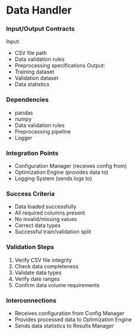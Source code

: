 # Data Handler 
### Input/Output Contracts
Input:
- CSV file path
- Data validation rules
- Preprocessing specifications
Output:
- Training dataset
- Validation dataset
- Data statistics

### Dependencies
- pandas
- numpy
- Data validation rules
- Preprocessing pipeline
- Logger

### Integration Points
- Configuration Manager (receives config from)
- Optimization Engine (provides data to)
- Logging System (sends logs to)

### Success Criteria
- Data loaded successfully
- All required columns present
- No invalid/missing values
- Correct data types
- Successful train/validation split

### Validation Steps
1. Verify CSV file integrity
2. Check data completeness
3. Validate data types
4. Verify date ranges
5. Confirm data volume requirements

### Interconnections
- Receives configuration from Config Manager
- Provides processed data to Optimization Engine
- Sends data statistics to Results Manager